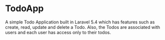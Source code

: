 # TodoApp
A simple Todo Application built in Laravel 5.4 which has features such as create, read, update and delete a Todo.
Also, the Todos are associated with users and each user has access only to their todos.
